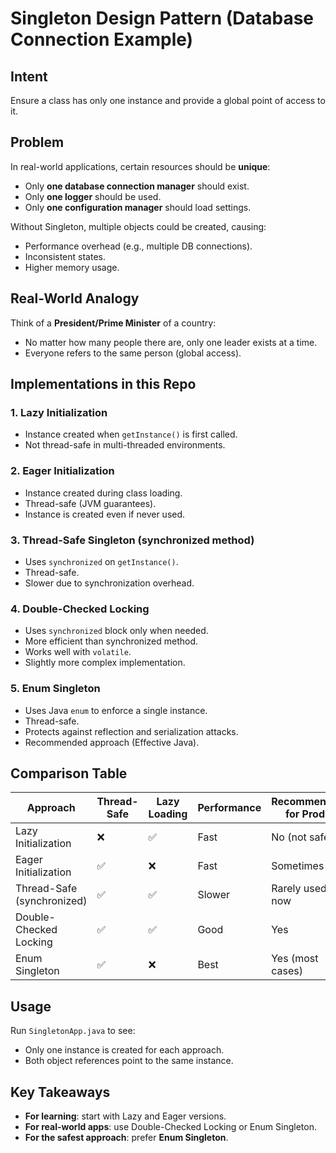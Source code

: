 # Singleton Design Pattern (Database Connection Example)

## Intent
Ensure a class has only one instance and provide a global point of access to it.

## Problem
In real-world applications, certain resources should be **unique**:
- Only **one database connection manager** should exist.
- Only **one logger** should be used.
- Only **one configuration manager** should load settings.

Without Singleton, multiple objects could be created, causing:
- Performance overhead (e.g., multiple DB connections).
- Inconsistent states.
- Higher memory usage.

## Real-World Analogy
Think of a **President/Prime Minister** of a country:
- No matter how many people there are, only one leader exists at a time.
- Everyone refers to the same person (global access).

## Implementations in this Repo

### 1. Lazy Initialization
- Instance created when `getInstance()` is first called.
- Not thread-safe in multi-threaded environments.

### 2. Eager Initialization
- Instance created during class loading.
- Thread-safe (JVM guarantees).
- Instance is created even if never used.

### 3. Thread-Safe Singleton (synchronized method)
- Uses `synchronized` on `getInstance()`.
- Thread-safe.
- Slower due to synchronization overhead.

### 4. Double-Checked Locking
- Uses `synchronized` block only when needed.
- More efficient than synchronized method.
- Works well with `volatile`.
- Slightly more complex implementation.

### 5. Enum Singleton
- Uses Java `enum` to enforce a single instance.
- Thread-safe.
- Protects against reflection and serialization attacks.
- Recommended approach (Effective Java).

## Comparison Table

| Approach                   | Thread-Safe | Lazy Loading | Performance | Recommended for Prod? |
| -------------------------- | ----------- | ------------ | ----------- | --------------------- |
| Lazy Initialization        | ❌           | ✅            | Fast        | No (not safe)         |
| Eager Initialization       | ✅           | ❌            | Fast        | Sometimes             |
| Thread-Safe (synchronized) | ✅           | ✅            | Slower      | Rarely used now       |
| Double-Checked Locking     | ✅           | ✅            | Good        | Yes                   |
| Enum Singleton             | ✅           | ❌            | Best        | Yes (most cases)      |


## Usage
Run `SingletonApp.java` to see:
- Only one instance is created for each approach.
- Both object references point to the same instance.

## Key Takeaways
- **For learning**: start with Lazy and Eager versions.
- **For real-world apps**: use Double-Checked Locking or Enum Singleton.
- **For the safest approach**: prefer **Enum Singleton**.
